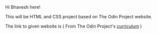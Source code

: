 Hi Bhavesh here!

This will be HTML and CSS project based on The Odin Project website.

The link to given website is ( From The Odin Project's [curriculum](http://www.theodinproject.com/courses/web-development-101/lessons/html-css) )